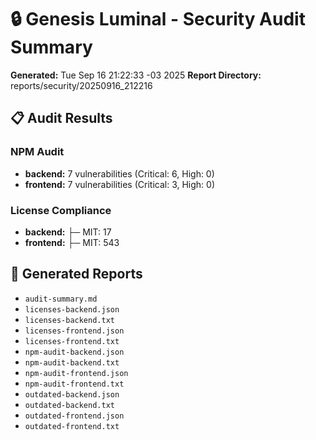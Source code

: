 # 🔒 Genesis Luminal - Security Audit Summary

**Generated:** Tue Sep 16 21:22:33 -03 2025
**Report Directory:** reports/security/20250916_212216

## 📋 Audit Results

### NPM Audit
- **backend:** 7 vulnerabilities (Critical: 6, High: 0)
- **frontend:** 7 vulnerabilities (Critical: 3, High: 0)

### License Compliance
- **backend:** ├─ MIT: 17
- **frontend:** ├─ MIT: 543

## 📁 Generated Reports

- `audit-summary.md`
- `licenses-backend.json`
- `licenses-backend.txt`
- `licenses-frontend.json`
- `licenses-frontend.txt`
- `npm-audit-backend.json`
- `npm-audit-backend.txt`
- `npm-audit-frontend.json`
- `npm-audit-frontend.txt`
- `outdated-backend.json`
- `outdated-backend.txt`
- `outdated-frontend.json`
- `outdated-frontend.txt`
